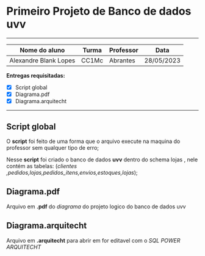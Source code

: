 # Primeiro Projeto de Banco de dados uvv 
*** 
Nome do aluno | Turma | Professor | Data 
---|---|---|---
Alexandre Blank Lopes| CC1Mc | Abrantes | 28/05/2023

**Entregas requisitadas:**

- [x] Script global
- [x] Diagrama.pdf
- [x] Diagrama.arquitecht
***

## Script global 

O __script__ foi feito de uma forma que o arquivo execute na maquina do professor sem qualquer tipo de erro; 



Nesse __script__ foi criado o banco de dados __uvv__ dentro do schema lojas , nele contém as tabelas:
(*clientes ,pedidos,lojas,pedidos_itens,envios,estoques,lojas*);



## Diagrama.pdf 

Arquivo em __.pdf__ do *diagrama* do projeto logico do banco de dados uvv 


## Diagrama.arquitecht 

Arquivo em __.arquitecht__ para abrir em for editavel com o *SQL POWER ARQUITECHT*
